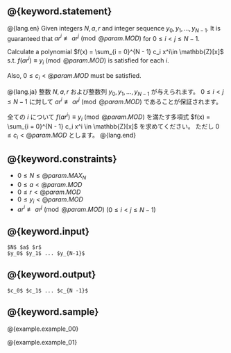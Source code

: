 ## @{keyword.statement}

@{lang.en}
Given integers $N, a, r$ and integer sequence $y_0, y_1, ..., y_{N - 1}$.
It is guaranteed that $ar^i\not\equiv ar^j\pmod{@{param.MOD}}$ for $0\leq i < j \leq N-1$. 

Calculate a polynomial $f(x) = \sum_{i = 0}^{N - 1} c_i x^i\in \mathbb{Z}[x]$ s.t. $f(ar^i) \equiv y_i \pmod{@{param.MOD}}$ is satisfied for each $i$.

Also, $0 \leq c_i < @{param.MOD}$ must be satisfied.

@{lang.ja}
整数 $N, a, r$ および整数列 $y_0, y_1, \ldots, y_{N-1}$ が与えられます。
$0\leq i < j \leq N-1$ に対して $ar^i \not\equiv ar^j\pmod{@{param.MOD}}$ であることが保証されます。

全ての $i$ について $f(ar^i) \equiv y_i \pmod{@{param.MOD}}$ を満たす多項式 $f(x) = \sum_{i = 0}^{N - 1} c_i x^i \in \mathbb{Z}[x]$ を求めてください。
ただし $0 \leq c_i < @{param.MOD}$ とします。
@{lang.end}


## @{keyword.constraints}

- $0 \leq N \leq @{param.MAX_N}$
- $0 \leq a < @{param.MOD}$
- $0 \leq r < @{param.MOD}$
- $0 \leq y_i < @{param.MOD}$
- $ar^i\not\equiv ar^j \pmod{@{param.MOD}}$ $(0\leq i < j \leq N-1)$

## @{keyword.input}

```
$N$ $a$ $r$
$y_0$ $y_1$ ... $y_{N-1}$
```

## @{keyword.output}

```
$c_0$ $c_1$ ... $c_{N -1}$
```

## @{keyword.sample}

@{example.example_00}

@{example.example_01}

